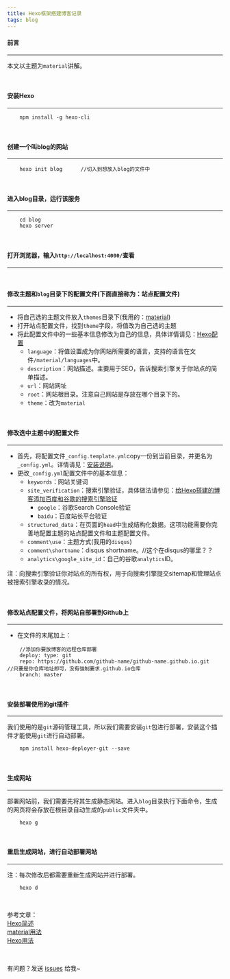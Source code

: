 ```yaml
---
title: Hexo框架搭建博客记录
tags: blog
---
```


#### 前言
---

本文以主题为`material`讲解。

<br>

#### 安装Hexo
---

```
    npm install -g hexo-cli       
```

<br>

#### 创建一个叫blog的网站
---

```
    hexo init blog      //切入到想放入blog的文件中
```

<br>

#### 进入blog目录，运行该服务
---

```
    cd blog
    hexo server
```

<br>

#### 打开浏览器，输入`http://localhost:4000/`查看
---

<br>

#### 修改主题和`blog`目录下的配置文件(下面直接称为：站点配置文件)
---

* 将自己选的主题文件放入`themes`目录下(我用的：[material](https://material.viosey.com/docs/#/start))
* 打开站点配置文件，找到`theme`字段，将值改为自己选的主题     
* 将此配置文件中的一些基本信息修改为自己的信息，具体详情请见：[Hexo配置](https://hexo.io/zh-cn/docs/configuration.html)
    * `language`：将值设置成为你网站所需要的语言，支持的语言在文件`/material/languages`中。
    * `description`：网站描述。主要用于SEO，告诉搜索引擎关于你站点的简单描述。
    * `url`：网站网址          
    * `root`：网站根目录。注意自己网站是存放在哪个目录下的。
    * `theme`：改为`material`

<br>

#### 修改选中主题中的配置文件
---


* 首先，将配置文件`_config.template.yml`copy一份到当前目录，并更名为`_config.yml`。详情请见：[安装说明](https://material.viosey.com/docs/#/start)。
* 更改`_config.yml`配置文件中的基本信息：
    * `keywords`：网站关键词
    * `site_verification`：搜索引擎验证，具体做法请参见：[给Hexo搭建的博客添加百度和谷歌的搜索引擎验证](https://www.jianshu.com/p/1ae43e700c45)
        * `google`：谷歌Search Console验证
        * `baidu`：百度站长平台验证                
    * `structured_data`：在页面的`head`中生成结构化数据。这项功能需要你完善地配置主题的站点配置文件和主题配置文件。
    * `comment\use`：主题方式(我用的`disqus`)
    * `comment\shortname`：disqus shortname。//这个在disqus的哪里？？
    * `analytics\google_site_id`：自己的谷歌`analytics`ID。


注：向搜索引擎验证你对站点的所有权，用于向搜索引擎提交sitemap和管理站点被搜索引擎收录的情况。

<br>

#### 修改站点配置文件，将网站自部署到Github上
---

* 在文件的末尾加上：
```
    //添加你要放博客的远程仓库部署
    deploy: type: git 
    repo: https://github.com/github-name/github-name.github.io.git   //只要是你仓库地址即可，没有强制要求.github.io仓库
    branch: master
```

<br>

#### 安装部署使用的git插件
---

我们使用的是`git`源码管理工具，所以我们需要安装`git`包进行部署，安装这个插件才能使用`git`进行自动部署。

```
    npm install hexo-deployer-git --save
```

<br>

#### 生成网站
---

部署网站前，我们需要先将其生成静态网站。进入`blog`目录执行下面命令，生成的网页将会存放在根目录自动生成的`public`文件夹中。

```
    hexo g
```

<br>

#### 重启生成网站，进行自动部署网站
---

注：每次修改后都需要重新生成网站并进行部署。         

```
    hexo d
```

<br>

参考文章：  
[Hexo简述](https://hexo.io/zh-cn/docs/index.html)    
[material用法](https://material.viosey.com/docs/#/start)    
[Hexo用法](https://blog.csdn.net/u012028371/article/details/78666998)

<br>

有问题？发送 [issues](http://sythoney.me/about/) 给我~
